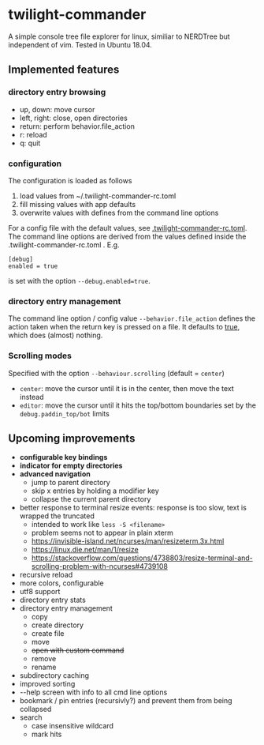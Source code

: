 # twilight-commander
A simple console tree file explorer for linux, similiar to NERDTree but independent of vim.
Tested in Ubuntu 18.04.

## Implemented features

### directory entry browsing
* up, down: move cursor
* left, right: close, open directories
* return: perform behavior.file_action
* r: reload
* q: quit

### configuration
The configuration is loaded as follows
1. load values from ~/.twilight-commander-rc.toml
2. fill missing values with app defaults
3. overwrite values with defines from the command line options

For a config file with the default values, see [.twilight-commander-rc.toml](./.twilight-commander-rc.toml).
The command line options are derived from the values defined inside the .twilight-commander-rc.toml .
E.g.
```
[debug]
enabled = true
```
is set with the option `--debug.enabled=true`.

### directory entry management
The command line option / config value `--behavior.file_action` defines the action taken when the return key is pressed on a file. It defaults to [true](https://en.wikipedia.org/wiki/True_and_false_(commands)), which does (almost) nothing.

### Scrolling modes
Specified with the option `--behaviour.scrolling` (default = `center`)

* `center`: move the cursor until it is in the center, then move the text instead
* `editor`: move the cursor until it hits the top/bottom boundaries set by the `debug.paddin_top/bot` limits

## Upcoming improvements
* **configurable key bindings**
* **indicator for empty directories**
* **advanced navigation**
  * jump to parent directory
  * skip x entries by holding a modifier key
  * collapse the current parent directory
* better response to terminal resize events: response is too slow, text is wrapped the truncated
  * intended to work like `less -S <filename>`
  * problem seems not to appear in plain xterm
  * https://invisible-island.net/ncurses/man/resizeterm.3x.html
  * https://linux.die.net/man/1/resize
  * https://stackoverflow.com/questions/4738803/resize-terminal-and-scrolling-problem-with-ncurses#4739108
* recursive reload
* more colors, configurable
* utf8 support
* directory entry stats
* directory entry management
  * copy
  * create directory
  * create file
  * move
  * ~~open with custom command~~
  * remove
  * rename
* subdirectory caching
* improved sorting
* --help screen with info to all cmd line options
* bookmark / pin entries (recursivly?) and prevent them from being collapsed
* search
  * case insensitive wildcard
  * mark hits

